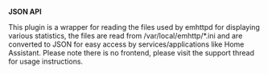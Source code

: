 **JSON API**

This plugin is a wrapper for reading the files used by emhttpd for displaying various statistics, the files are read from /var/local/emhttp/*.ini and are converted to JSON for easy access by services/applications like Home Assistant. Please note there is no frontend, please visit the support thread for usage instructions.